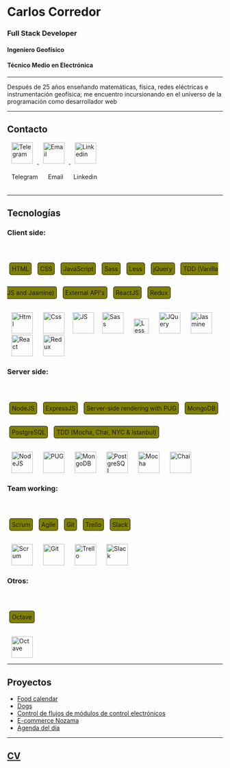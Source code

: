 # Carlos Corredor
### Full Stack Developer
#### Ingeniero Geofísico
#### Técnico Medio en Electrónica

---

Después de 25 años enseñando matemáticas, física, redes eléctricas e instrumentación geofísica; me encuentro incursionando en el universo de la programación como desarrollador web

---
## Contacto

<a href="https://t.me/carloscorredorwg">
  <img
    src="https://media-public.canva.com/Pokwo/MADnBlPokwo/4/t.png"
    alt="Telegram"
    height="50"
    style="margin: 0 10px;"
  />
</a>

<a href="http://gmail.com">
  <img
    src="https://upload.wikimedia.org/wikipedia/commons/thumb/b/b1/Email_Shiny_Icon.svg/384px-Email_Shiny_Icon.svg.png"
    alt="Email"
    height="50"
    style="margin: 0 10px;"
  />
</a>

<a href="https://www.linkedin.com/in/carlos-corredor-78b273189/">
  <img
    src="https://e7.pngegg.com/pngimages/624/759/png-clipart-linkedin-computer-icons-logo-social-networking-service-facebook-miscellaneous-blue.png"
    alt="Linkedin"
    height="50"
    style="margin: 0 10px;"
  />
</a>
<br/>
<a src="https://t.me/carloscorredorwg" style="text-decoration: none; cursor: pointer;">
  <span style="padding: 5px; margin: 10px 5px; line-height:4;">Telegram</span>
</a>
<a src="http://gmail.com" style="text-decoration: none; cursor: pointer;">
  <span style="padding: 5px; margin: 10px 5px; line-height:4;">Email</span>
</a>
<a src="https://www.linkedin.com/in/carlos-corredor-78b273189/" style="text-decoration: none; cursor: pointer;">
  <span style="padding: 5px; margin: 10px 5px; line-height:4;">Linkedin</span>
</a>
 
<!-- #### [Telegram](https://t.me/carloscorredorwg)
#### [Email](http://gmail.com)
#### [LinkedIn](https://www.linkedin.com/in/carlos-corredor-78b273189/) -->

---
## Tecnologías
### Client side:
<br/>
<!-- #### Html ![alt Html](https://media-public.canva.com/MADnA86aYCk/1/thumbnail.png) -->

<!-- `HTML`
`CSS`
`JavaScript`
`Sass`
`Less`
`jQuery`
`TDD (Vanilla JS and Jasmine)`
`External API's`
`ReactJS`
`Redux` -->
<span 
style="border: solid 1px; border-radius: 5px; background: olive; padding: 5px; margin: 10px 5px; line-height:4;">HTML</span>
<span 
style="border: solid 1px; border-radius: 5px; background: olive; padding: 5px; margin: 10px 5px; line-height:4;">CSS</span>
<span 
style="border: solid 1px; border-radius: 5px; background: olive; padding: 5px; margin: 10px 5px; line-height:4;">JavaScript</span>
<span 
style="border: solid 1px; border-radius: 5px; background: olive; padding: 5px; margin: 10px 5px; line-height:4;">Sass</span>
<span 
style="border: solid 1px; border-radius: 5px; background: olive; padding: 5px; margin: 10px 5px; line-height:4;">Less</span>
<span 
style="border: solid 1px; border-radius: 5px; background: olive; padding: 5px; margin: 10px 5px; line-height:4;">jQuery</span>
<span 
style="border: solid 1px; border-radius: 5px; background: olive; padding: 5px; margin: 10px 5px; line-height:4;">TDD (Vanilla JS and Jasmine)</span>
<span 
style="border: solid 1px; border-radius: 5px; background: olive; padding: 5px; margin: 10px 5px; line-height:4;">External API's</span>
<span 
style="border: solid 1px; border-radius: 5px; background: olive; padding: 5px; margin: 10px 5px; line-height:4;">ReactJS</span>
<span 
style="border: solid 1px; border-radius: 5px; background: olive; padding: 5px; margin: 10px 5px; line-height:4;">Redux</span>
<br/>
<br/>
<img
  src="https://media-public.canva.com/MADnA86aYCk/1/thumbnail.png"
  alt="Html"
  height="50"
  style="margin: 0 10px;"
 />
 <img
  src="https://media-public.canva.com/MADnA996b1c/1/thumbnail.png"
  alt="Css"
  height="50"
  style="margin: 0 10px;"
 />
 <img
  src="https://media-private.canva.com/nMJ98/MAEqA0nMJ98/1/t.png?X-Amz-Algorithm=AWS4-HMAC-SHA256&X-Amz-Credential=AKIAJWF6QO3UH4PAAJ6Q%2F20210916%2Fus-east-1%2Fs3%2Faws4_request&X-Amz-Date=20210916T123215Z&X-Amz-Expires=26958&X-Amz-Signature=95128d229ea9824b59458472acdc7eb949ef9bf6f8d45697184dd40c9671311a&X-Amz-SignedHeaders=host&response-expires=Thu%2C%2016%20Sep%202021%2020%3A01%3A33%20GMT"
  alt="JS"
  height="50"
  style="margin: 0 5px;"
 />
 <img
  src="https://media-public.canva.com/MADnBodxN58/3/thumbnail.png"
  alt="Sass"
  height="50"
  style="margin: 0 10px;"
 />
 <img
  src="https://media-public.canva.com/MADnBqLmXX0/3/thumbnail.png"
  alt="Less"
  height="35"
  style="margin: 0 10px;"
 />
 <img
  src="https://media-public.canva.com/MADnBtgHVVk/3/thumbnail.png"
  alt="JQuery"
  height="50"
  style="margin: 0 10px;"
 />
 <img
  src="https://media-private.canva.com/aN6Og/MAEqBBaN6Og/1/t.png?X-Amz-Algorithm=AWS4-HMAC-SHA256&X-Amz-Credential=AKIAJWF6QO3UH4PAAJ6Q%2F20210916%2Fus-east-1%2Fs3%2Faws4_request&X-Amz-Date=20210916T072727Z&X-Amz-Expires=45804&X-Amz-Signature=a750d1e0f4ea127ac566740f9524d705270387231a3e879983c3aa5ae0bfa8e5&X-Amz-SignedHeaders=host&response-expires=Thu%2C%2016%20Sep%202021%2020%3A10%3A51%20GMT"
  alt="Jasmine"
  height="50"
  style="margin: 0 10px;"
 />
 <img
  src="https://media-public.canva.com/MADnAyN3WV0/1/thumbnail.png"
  alt="React"
  height="50"
  style="margin: 0 10px;"
 />
 <img
  src="https://media-public.canva.com/MADnAzfOm9U/1/thumbnail.png"
  alt="Redux"
  height="50"
  style="margin: 0 10px;"
 />

### Server side:
<br/>

<span 
style="border: solid 1px; border-radius: 5px; background: olive; padding: 5px; margin: 10px 5px; line-height:4;">NodeJS</span>
<span 
style="border: solid 1px; border-radius: 5px; background: olive; padding: 5px; margin: 10px 5px; line-height:4;">ExpressJS</span>
<span 
style="border: solid 1px; border-radius: 5px; background: olive; padding: 5px; margin: 10px 5px; line-height:4;">Server-side rendering with PUG</span>
<span 
style="border: solid 1px; border-radius: 5px; background: olive; padding: 5px; margin: 10px 5px; line-height:4;">MongoDB</span>
<span 
style="border: solid 1px; border-radius: 5px; background: olive; padding: 5px; margin: 10px 5px; line-height:4;">PostgreSQL</span>
<span 
style="border: solid 1px; border-radius: 5px; background: olive; padding: 5px; margin: 10px 5px; line-height:4;">TDD (Mocha, Chai, NYC & Istanbul)</span>
<br/>
<br/>
<img
  src="https://media-public.canva.com/MADnA22KqQY/1/thumbnail.png"
  alt="NodeJS"
  height="50"
  style="margin: 0 10px;"
 />
 <img
  src="https://media-public.canva.com/MADnBuf4ZyM/3/thumbnail.png"
  alt="PUG"
  height="50"
  style="margin: 0 10px;"
 />
 <img
  src="https://media-public.canva.com/MADnBuGrknA/3/thumbnail.png"
  alt="MongoDB"
  height="50"
  style="margin: 0 10px;"
 />
 <img
  src="https://media-public.canva.com/MADnA9_gmxI/1/thumbnail.png"
  alt="PostgreSQL"
  height="50"
  style="margin: 0 10px;"
 />
 <img
  src="https://media-private.canva.com/2RFGg/MAEqBA2RFGg/1/t.png?X-Amz-Algorithm=AWS4-HMAC-SHA256&X-Amz-Credential=AKIAJWF6QO3UH4PAAJ6Q%2F20210916%2Fus-east-1%2Fs3%2Faws4_request&X-Amz-Date=20210916T132534Z&X-Amz-Expires=25874&X-Amz-Signature=d591bd17aa5c90a9d9791404373d24d756a50e7d56eac50c7f2fe22d2337df90&X-Amz-SignedHeaders=host&response-expires=Thu%2C%2016%20Sep%202021%2020%3A36%3A48%20GMT"
  alt="Mocha"
  height="50"
  style="margin: 0 10px;"
 />
 <img
  src="https://media-private.canva.com/4LRTA/MAEqBH4LRTA/1/t.png?X-Amz-Algorithm=AWS4-HMAC-SHA256&X-Amz-Credential=AKIAJWF6QO3UH4PAAJ6Q%2F20210916%2Fus-east-1%2Fs3%2Faws4_request&X-Amz-Date=20210916T030022Z&X-Amz-Expires=63831&X-Amz-Signature=031f7fbb53670978d9fd4a3d6c0722bacfc26cc2b8dd91b1dc16b7812e67b6f5&X-Amz-SignedHeaders=host&response-expires=Thu%2C%2016%20Sep%202021%2020%3A44%3A13%20GMT"
  alt="Chai"
  height="50"
  style="margin: 0 10px;"
 />
 
 ###    Team working:
<br/>

<span 
style="border: solid 1px; border-radius: 5px; background: olive; padding: 5px; margin: 10px 5px; line-height:4;">Scrum</span>
<span 
style="border: solid 1px; border-radius: 5px; background: olive; padding: 5px; margin: 10px 5px; line-height:4;">Agile</span>
<span 
style="border: solid 1px; border-radius: 5px; background: olive; padding: 5px; margin: 10px 5px; line-height:4;">Git</span>
<span 
style="border: solid 1px; border-radius: 5px; background: olive; padding: 5px; margin: 10px 5px; line-height:4;">Trello</span>
<span 
style="border: solid 1px; border-radius: 5px; background: olive; padding: 5px; margin: 10px 5px; line-height:4;">Slack</span>
<br/>
<br/>
<img
  src="https://media-private.canva.com/DFIck/MAEqBaDFIck/1/t.png?X-Amz-Algorithm=AWS4-HMAC-SHA256&X-Amz-Credential=AKIAJWF6QO3UH4PAAJ6Q%2F20210915%2Fus-east-1%2Fs3%2Faws4_request&X-Amz-Date=20210915T185928Z&X-Amz-Expires=92373&X-Amz-Signature=40ac5f03f6f83323a5243f3f2d8811c0bca9f2ccedce53d154a5a0149e8ed5a8&X-Amz-SignedHeaders=host&response-expires=Thu%2C%2016%20Sep%202021%2020%3A39%3A01%20GMT"
  alt="Scrum"
  height="50"
  style="margin: 0 10px;"
 />
 <img
  src="https://media-public.canva.com/MADnA-j8Eik/1/thumbnail.png"
  alt="Git"
  height="50"
  style="margin: 0 10px;"
 />
 <img
  src="https://media-public.canva.com/MADnA-1owQ0/1/thumbnail.png"
  alt="Trello"
  height="50"
  style="margin: 0 10px;"
 />
 <img
  src="https://media-public.canva.com/MADnA_yXT9Q/1/thumbnail.png"
  alt="Slack"
  height="50"
  style="margin: 0 10px;"
 />

  ###    Otros:
<br/>

<span 
style="border: solid 1px; border-radius: 5px; background: olive; padding: 5px; margin: 10px 5px; line-height:4;">Octave</span>
<br/>
<br/>
 <img
  src="https://media-private.canva.com/76PJ8/MAEqBH76PJ8/1/t.png?X-Amz-Algorithm=AWS4-HMAC-SHA256&X-Amz-Credential=AKIAJWF6QO3UH4PAAJ6Q%2F20210915%2Fus-east-1%2Fs3%2Faws4_request&X-Amz-Date=20210915T214213Z&X-Amz-Expires=82328&X-Amz-Signature=67ae95f791c54384609a29ac26c6e84d5acdc026f51712dc3ae0f07454c6ebf8&X-Amz-SignedHeaders=host&response-expires=Thu%2C%2016%20Sep%202021%2020%3A34%3A21%20GMT"
  alt="Octave"
  height="50"
  style="margin: 0 10px;"
 />

---
## Proyectos
<!-- ### [Food calendar](https://github.com/AgustinKowalczuk/PG-FoodCalendar/tree/CopiaSeguridad")
### [Dogs](https://github.com/Carlos7979/PI-Dogs-FT15a) -->
<ul>
  <li><a href="https://github.com/AgustinKowalczuk/PG-FoodCalendar/tree/CopiaSeguridad" target="_blank">Food calendar</a></li>
  <li><a href="https://github.com/Carlos7979/PI-Dogs-FT15a" target="_blank">Dogs</a></li>
  <li><a href="https://github.com/Carlos7979/cf-mce/tree/develop" target="_blank">Control de flujos de módulos de control electrónicos</a></li>
  <li><a href="https://github.com/Carlos7979/skylab-bootcamp-201904/tree/develop/staff/groups/nozama/nozama-app" target="_blank">E-commerce Nozama</a></li>
  <li><a href="https://github.com/Carlos7979/check-list/tree/develop" target="_blank">Agenda del día</a></li>
</ul>

---
## [CV](./downloads/Curriculum-Carlos-Corredor.pdf)

<!--
**Carlos7979/Carlos7979** is a ✨ _special_ ✨ repository because its `README.md` (this file) appears on your GitHub profile.

Here are some ideas to get you started:

- 🔭 I’m currently working on ...
- 🌱 I’m currently learning ...
- 👯 I’m looking to collaborate on ...
- 🤔 I’m looking for help with ...
- 💬 Ask me about ...
- 📫 How to reach me: ...
- 😄 Pronouns: ...
- ⚡ Fun fact: ...
-->
